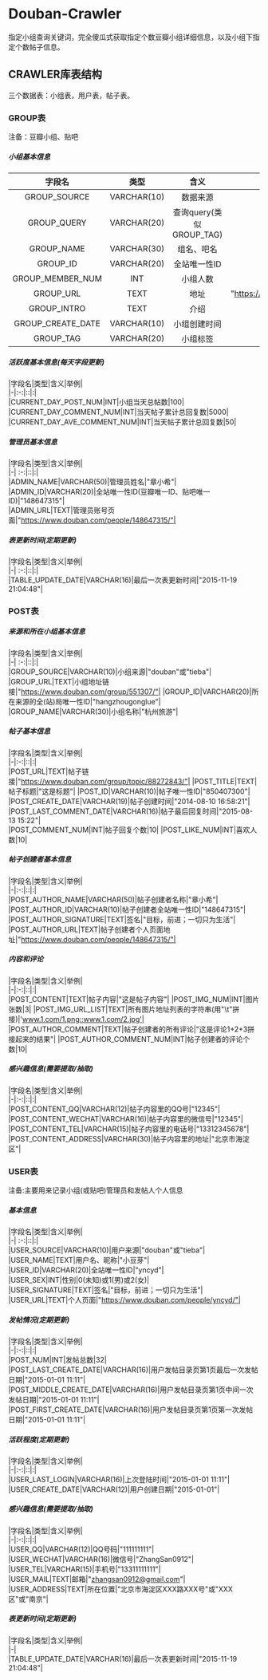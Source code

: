 # Douban-Crawler
指定小组查询关键词，完全傻瓜式获取指定个数豆瓣小组详细信息，以及小组下指定个数帖子信息。

## CRAWLER库表结构
三个数据表：小组表，用户表，帖子表。

### GROUP表
注备：豆瓣小组、贴吧

##### 小组基本信息

|字段名|类型|含义|举例|
|:---:|:---:|:---:|:---:|
|GROUP_SOURCE|VARCHAR(10)|数据来源|"douban"或"tieba"|
|GROUP_QUERY|VARCHAR(20)|查询query(类似GROUP_TAG)|"北京,IT"|
|GROUP_NAME|VARCHAR(30)|组名、吧名|"北京读书交友会"|
|GROUP_ID|VARCHAR(20)|全站唯一性ID|"576850"|
|GROUP_MEMBER_NUM|INT|小组人数|300|
|GROUP_URL|TEXT|地址|"https://www.douban.com/group/10274/"|
|GROUP_INTRO|TEXT|介绍|"小组介绍内容"|
|GROUP_CREATE_DATE|VARCHAR(10)|小组创建时间|2010-10-10|
|GROUP_TAG|VARCHAR(20)|小组标签|"北京,读书,交友"|

##### 活跃度基本信息(每天字段更新)  
|字段名|类型|含义|举例|  
|-|:-:|::|:|    
|CURRENT_DAY_POST_NUM|INT|小组当天总帖数|100|  
|CURRENT_DAY_COMMENT_NUM|INT|当天帖子累计总回复数|5000|
|CURRENT_DAY_AVE_COMMENT_NUM|INT|当天帖子累计总回复数|50|      

##### 管理员基本信息  
|字段名|类型|含义|举例|  
|-| :-:|::|:|   
|ADMIN_NAME|VARCHAR(50)|管理员姓名|"章小希"|  
|ADMIN_ID|VARCHAR(20)|全站唯一性ID(豆瓣唯一ID、贴吧唯一ID)|"148647315"|  
|ADMIN_URL|TEXT|管理员账号页面|"https://www.douban.com/people/148647315/"|
  
##### 表更新时间(定期更新)  
|字段名|类型|含义|举例|  
|-| :-:|::|:|   
|TABLE_UPDATE_DATE|VARCHAR(16)|最后一次表更新时间|"2015-11-19 21:04:48"|

### POST表  

##### 来源和所在小组基本信息  
|字段名|类型|含义|举例|  
|-| :-:|::|:|   
|GROUP_SOURCE|VARCHAR(10)|小组来源|"douban"或"tieba"|
|GROUP_URL|TEXT|小组地址链接|"https://www.douban.com/group/551307/"|
|GROUP_ID|VARCHAR(20)|所在来源的全(站)局唯一性ID|"hangzhougonglue"|  
|GROUP_NAME|VARCHAR(30)|小组名称|"杭州旅游"|  

##### 帖子基本信息  
|字段名|类型|含义|举例|  
|-|:-:|::|:|    
|POST_URL|TEXT|帖子链接|"https://www.douban.com/group/topic/88272843/"|
|POST_TITLE|TEXT|帖子标题|"这是标题"|
|POST_ID|VARCHAR(10)|帖子唯一性ID|"850407300"|
|POST_CREATE_DATE|VARCHAR(19)|帖子创建时间|"2014-08-10 16:58:21"|  
|POST_LAST_COMMENT_DATE|VARCHAR(16)|帖子最后回复时间|"2015-08-13 15:22"|  
|POST_COMMENT_NUM|INT|帖子回复个数|10|
|POST_LIKE_NUM|INT|喜欢人数|10|

##### 帖子创建者基本信息  
|字段名|类型|含义|举例|  
|-|:-:|::|:|    
|POST_AUTHOR_NAME|VARCHAR(50)|帖子创建者名称|"章小希"|  
|POST_AUTHOR_ID|VARCHAR(10)|帖子创建者全站唯一性ID|"148647315"|  
|POST_AUTHOR_SIGNATURE|TEXT|签名|"目标，前进；一切只为生活"|  
|POST_AUTHOR_URL|TEXT|帖子创建者个人页面地址|"https://www.douban.com/people/148647315/"|

##### 内容和评论  
|字段名|类型|含义|举例|  
|-|:-:|::|:|    
|POST_CONTENT|TEXT|帖子内容|"这是帖子内容"|
|POST_IMG_NUM|INT|图片张数|3|
|POST_IMG_URL_LIST|TEXT|所有图片地址列表的字符串(用"\t"拼接)|'www.1.com/1.png::www.1.com/2.jpg'|
|POST_AUTHOR_COMMENT|TEXT|帖子创建者的所有评论|"这是评论1+2+3拼接起来的结果"|
|POST_AUTHOR_COMMENT_NUM|INT|帖子创建者的评论个数|10|

##### 感兴趣信息(需要提取/抽取)  
|字段名|类型|含义|举例|  
|-|:-:|::|:|    
|POST_CONTENT_QQ|VARCHAR(12)|帖子内容里的QQ号|"12345"|  
|POST_CONTENT_WECHAT|VARCHAR(16)|帖子内容里的微信号|"12345"|  
|POST_CONTENT_TEL|VARCHAR(15)|帖子内容里的电话号|"13312345678"|  
|POST_CONTENT_ADDRESS|VARCHAR(30)|帖子内容里的地址|"北京市海淀区"|

### USER表  
注备:主要用来记录小组(或贴吧)管理员和发帖人个人信息  
##### 基本信息  
|字段名|类型|含义|举例|  
|-| :-:|::|:|  
|USER_SOURCE|VARCHAR(10)|用户来源|"douban"或"tieba"|  
|USER_NAME|TEXT|用户名、昵称|"小豆芽"|  
|USER_ID|VARCHAR(20)|全站唯一性ID|"yncyd"|  
|USER_SEX|INT|性别|0(未知)或1(男)或2(女)|    
|USER_SIGNATURE|TEXT|签名|"目标，前进；一切只为生活"|  
|USER_URL|TEXT|个人页面|"https://www.douban.com/people/yncyd/"|  
  
##### 发帖情况(定期更新)  
|字段名|类型|含义|举例|  
|-|:-:|::|:|  
|POST_NUM|INT|发帖总数|32|  
|POST_LAST_CREATE_DATE|VARCHAR(16)|用户发帖目录页第1页最后一次发帖日期|"2015-01-01 11:11"|  
|POST_MIDDLE_CREATE_DATE|VARCHAR(16)|用户发帖目录页第1页中间一次发帖日期|"2015-01-01 11:11"|  
|POST_FIRST_CREATE_DATE|VARCHAR(16)|用户发帖目录页第1页第一次发帖日期|"2015-01-01 11:11"|

##### 活跃程度(定期更新)  
|字段名|类型|含义|举例|  
|-|:-:|::|:|  
|USER_LAST_LOGIN|VARCHAR(16)|上次登陆时间|"2015-01-01 11:11"|  
|USER_CREATE_DATE|VARCHAR(12)|用户创建日期|"2015-01-01"|    

##### 感兴趣信息(需要提取/抽取)  
|字段名|类型|含义|举例|  
|-|:-:|::|:|  
|USER_QQ|VARCHAR(12)|QQ号码|"111111111"|  
|USER_WECHAT|VARCHAR(16)|微信号|"ZhangSan0912"|  
|USER_TEL|VARCHAR(15)|手机号|"13311111111"|  
|USER_MAIL|TEXT|邮箱|"zhangsan0912@gmail.com"|  
|USER_ADDRESS|TEXT|所在位置|"北京市海淀区XXX路XXX号"或"XXX区"或"南京"|

##### 表更新时间(定期更新)  
|字段名|类型|含义|举例|  
|-|  
|TABLE_UPDATE_DATE|VARCHAR(16)|最后一次表更新时间|"2015-11-19 21:04:48"|
